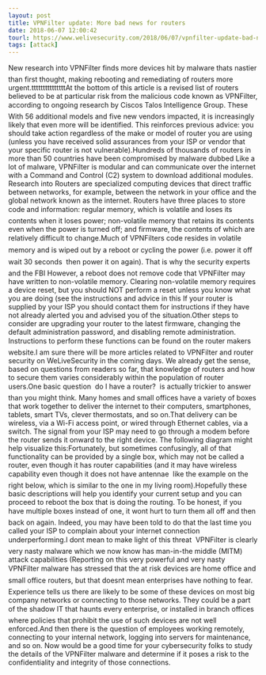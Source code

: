 ```yaml
---
layout: post
title: VPNFilter update: More bad news for routers
date: 2018-06-07 12:00:42
tourl: https://www.welivesecurity.com/2018/06/07/vpnfilter-update-bad-news-routers/
tags: [attack]
---
```

New research into VPNFilter finds more devices hit by malware thats nastier than first thought, making rebooting and remediating of routers more urgent.tttttttttttttttAt the bottom of this article is a revised list of routers believed to be at particular risk from the malicious code known as VPNFilter, according to ongoing research by Ciscos Talos Intelligence Group. These With 56 additional models and five new vendors impacted, it is increasingly likely that even more will be identified. This reinforces previous advice: you should take action regardless of the make or model of router you are using (unless you have received solid assurances from your ISP or vendor that your specific router is not vulnerable).Hundreds of thousands of routers in more than 50 countries have been compromised by malware dubbed Like a lot of malware, VPNFilter is modular and can communicate over the internet with a Command and Control (C2) system to download additional modules. Research into Routers are specialized computing devices that direct traffic between networks, for example, between the network in your office and the global network known as the internet. Routers have three places to store code and information: regular memory, which is volatile and loses its contents when it loses power; non-volatile memory that retains its contents even when the power is turned off; and firmware, the contents of which are relatively difficult to change.Much of VPNFilters code resides in volatile memory and is wiped out by a reboot or cycling the power (i.e. power it off  wait 30 seconds  then power it on again). That is why the security experts and the FBI However, a reboot does not remove code that VPNFilter may have written to non-volatile memory. Clearing non-volatile memory requires a device reset, but you should NOT perform a reset unless you know what you are doing (see the instructions and advice in this If your router is supplied by your ISP you should contact them for instructions if they have not already alerted you and advised you of the situation.Other steps to consider are upgrading your router to the latest firmware, changing the default administration password, and disabling remote administration. Instructions to perform these functions can be found on the router makers website.I am sure there will be more articles related to VPNFilter and router security on WeLiveSecurity in the coming days. We already get the sense, based on questions from readers so far, that knowledge of routers and how to secure them varies considerably within the population of router users.One basic question  do I have a router?  is actually trickier to answer than you might think. Many homes and small offices have a variety of boxes that work together to deliver the internet to their computers, smartphones, tablets, smart TVs, clever thermostats, and so on.That delivery can be wireless, via a Wi-Fi access point, or wired through Ethernet cables, via a switch. The signal from your ISP may need to go through a modem before the router sends it onward to the right device. The following diagram might help visualize this:Fortunately, but sometimes confusingly, all of that functionality can be provided by a single box, which may not be called a router, even though it has router capabilities (and it may have wireless capability even though it does not have antennae  like the example on the right below, which is similar to the one in my living room).Hopefully these basic descriptions will help you identify your current setup and you can proceed to reboot the box that is doing the routing. To be honest, if you have multiple boxes instead of one, it wont hurt to turn them all off and then back on again. Indeed, you may have been told to do that the last time you called your ISP to complain about your internet connection underperforming.I dont mean to make light of this threat  VPNFilter is clearly very nasty malware which we now know has man-in-the middle (MITM) attack capabilities (Reporting on this very powerful and very nasty VPNFilter malware has stressed that the at risk devices are home office and small office routers, but that doesnt mean enterprises have nothing to fear. Experience tells us there are likely to be some of these devices on most big company networks or connecting to those networks. They could be a part of the shadow IT that haunts every enterprise, or installed in branch offices where policies that prohibit the use of such devices are not well enforced.And then there is the question of employees working remotely, connecting to your internal network, logging into servers for maintenance, and so on. Now would be a good time for your cybersecurity folks to study the details of the VPNFilter malware and determine if it poses a risk to the confidentiality and integrity of those connections.